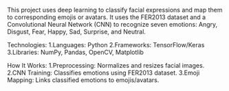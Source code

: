 This project uses deep learning to classify facial expressions and map them to corresponding emojis or avatars. It uses the FER2013 dataset and a Convolutional Neural Network (CNN) to recognize seven emotions: Angry, Disgust, Fear, Happy, Sad, Surprise, and Neutral.

Technologies:
1.Languages: Python
2.Frameworks: TensorFlow/Keras
3.Libraries: NumPy, Pandas, OpenCV, Matplotlib

How It Works:
1.Preprocessing: Normalizes and resizes facial images.
2.CNN Training: Classifies emotions using FER2013 dataset.
3.Emoji Mapping: Links classified emotions to emojis/avatars.
